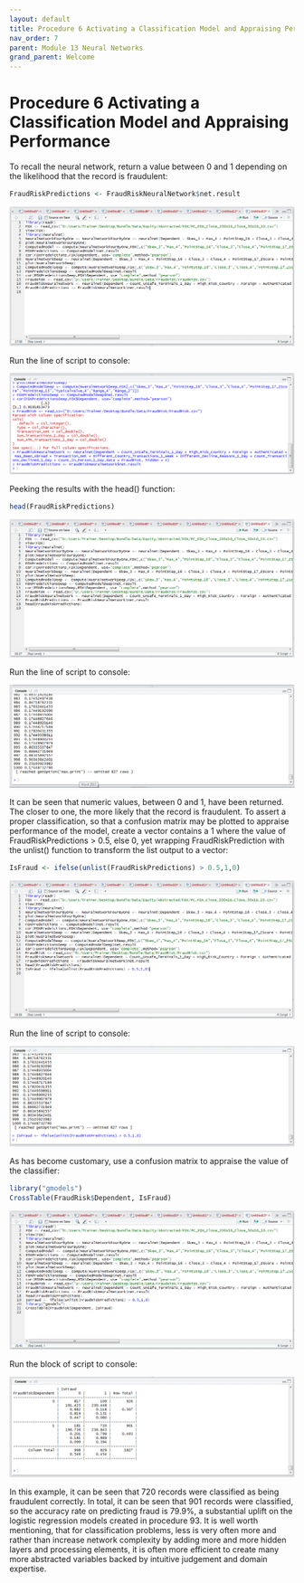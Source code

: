 ```yaml
---
layout: default
title: Procedure 6 Activating a Classification Model and Appraising Performance
nav_order: 7
parent: Module 13 Neural Networks
grand_parent: Welcome
---
```


# Procedure 6 Activating a Classification Model and Appraising Performance

To recall the neural network, return a value between 0 and 1 depending on the likelihood that the record is fraudulent:

``` r
FraudRiskPredictions <- FraudRiskNeuralNetwork$net.result
```

![img.png](img.png)

Run the line of script to console:

![img_1.png](img_1.png)

Peeking the results with the head() function:

``` r
head(FraudRiskPredictions)
```

![img_2.png](img_2.png)

Run the line of script to console:

![img_3.png](img_3.png)

It can be seen that numeric values, between 0 and 1, have been returned.  The closer to one, the more likely that the record is fraudulent.   To assert a proper classification, so that a confusion matrix may be plotted to appraise performance of the model, create a vector contains a 1 where the value of FraudRiskPredictions > 0.5, else 0, yet wrapping FraudRiskPrediction with the unlist() function to transform the list output to a vector:

``` r
IsFraud <- ifelse(unlist(FraudRiskPredictions) > 0.5,1,0)
```

![img_4.png](img_4.png)

Run the line of script to console:

![img_5.png](img_5.png)

As has become customary, use a confusion matrix to appraise the value of the classifier:

``` r
library("gmodels")
CrossTable(FraudRisk$Dependent, IsFraud)
```

![img_6.png](img_6.png)

Run the block of script to console:

![img_7.png](img_7.png)

In this example, it can be seen that 720 records were classified as being fraudulent correctly.  In total, it can be seen that 901 records were classified, so the accuracy rate on predicting fraud is 79.9%, a substantial uplift on the logistic regression models created in procedure 93.  It is well worth mentioning, that for classification problems, less is very often more and rather than increase network complexity by adding more and more hidden layers and processing elements, it is often more efficient to create many more abstracted variables backed by intuitive judgement and domain expertise.